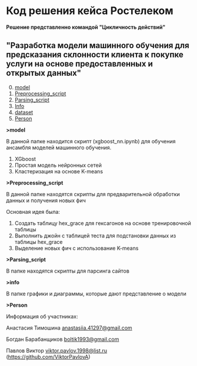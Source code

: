 # Код решения кейса Ростелеком

**Решение представленно командой "Цикличность действий"**

## "Разработка модели машинного обучения для предсказания склонности клиента к покупке услуги на основе предоставленных и открытых данных"

0. [model](#model)
1. [Preprocessing_script](#Preprocessing_script)
2. [Parsing_script](#Parsing_script)
3. [Info](#info)
4. [dataset](#dataset) 
5. [Person](#Person)

**>model**

В данной папке находится скрипт (xgboost_nn.ipynb) для обучения ансамбля моделей машинного обучения.

1. XGboost
2. Простая модель нейронных сетей
3. Кластеризация на основе K-means

**>Preprocessing_script**

В данной папке находятся скрипты для предварительной обработки данных и получения новых фич

Основная идея была:
1. Создать таблицу hex_grace для гексагонов на основе тренировочной таблицы
2. Выполнить джойн с таблицей теста для подстановки данных из таблицы hex_grace
3. Выделение новых фич с использование K-means

**>Parsing_script**

В папке находятся скрипты для парсинга сайтов

**>info**

В папке графики и диаграммы, которые дают представление о модели 

**>Person**

Информация об участниках: 

Анастасия Тимошина <anastasiia.41297@gmail.com>

Богдан Барабанщиков <boltik1993@gmail.com>

Павлов Виктор <viktor.pavlov.1998@list.ru> (https://github.com/ViktorPavlovA)















